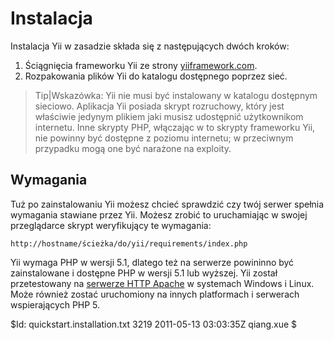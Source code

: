 Instalacja
==========

Instalacja Yii w zasadzie składa się z następujących dwóch kroków:

   1. Ściągnięcia frameworku Yii ze strony [yiiframework.com](http://www.yiiframework.com/).
   2. Rozpakowania plików Yii do katalogu dostępnego poprzez sieć.

> Tip|Wskazówka: Yii nie musi być instalowany w katalogu dostępnym sieciowo.
Aplikacja Yii posiada skrypt rozruchowy, który jest właściwie jedynym plikiem
jaki musisz udostępnić użytkownikom internetu. Inne skrypty PHP, włączając
w to skrypty frameworku Yii, nie powinny być dostępne z poziomu internetu;
w przeciwnym przypadku mogą one być narażone na exploity.

Wymagania
---------

Tuż po zainstalowaniu Yii możesz chcieć sprawdzić czy twój serwer spełnia 
wymagania stawiane przez Yii. Możesz zrobić to uruchamiając w swojej
przeglądarce skrypt weryfikujący te wymagania:

~~~
http://hostname/ścieżka/do/yii/requirements/index.php
~~~

Yii wymaga PHP w wersji 5.1, dlatego też na serwerze powininno być zainstalowane i dostępne
PHP w wersji 5.1 lub wyższej.
Yii został przetestowany na [serwerze HTTP Apache](http://httpd.apache.org/) w systemach Windows i Linux. 
Może również zostać uruchomiony na innych platformach i serwerach wspierających PHP 5.

<div class="revision">$Id: quickstart.installation.txt 3219 2011-05-13 03:03:35Z qiang.xue $</div>